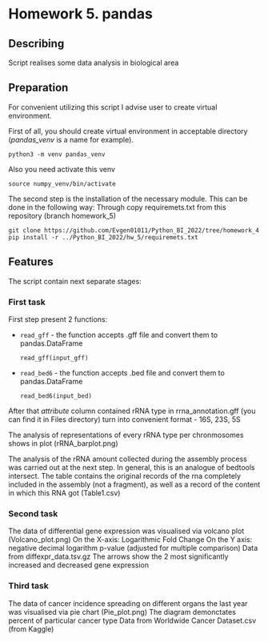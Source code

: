 # Homework 5. pandas

## Describing
Script realises some  data analysis in biological area

## Preparation
For convenient utilizing this script I advise user to create virtual environment.

First of all, you should create virtual environment in acceptable directory (*pandas_venv* is a name for example).
```
python3 -m venv pandas_venv
```
Also you need activate this venv
```
source numpy_venv/bin/activate
```
The second step is the installation of the necessary module. This can be done in the following way:
Through copy requiremets.txt from this repository (branch homework_5)
```
git clone https://github.com/Evgen01011/Python_BI_2022/tree/homework_4
pip install -r ../Python_BI_2022/hw_5/requiremets.txt
```

## Features
The script contain next separate stages:  
### First task
First step present 2 functions:
- `read_gff` - the function accepts .gff file and convert them to pandas.DataFrame
    ```
    read_gff(input_gff)
    ```
- `read_bed6` - the function accepts .bed file and convert them to pandas.DataFrame
    ```
    read_bed6(input_bed)
    ```

After that *attribute* column contained rRNA type in rrna_annotation.gff (you can find it in Files directory) turn into convenient format - 16S, 23S, 5S

The analysis of representations of every rRNA type per chronmosomes shows in plot (rRNA_barplot.png)

The analysis of the rRNA amount collected during the assembly process was carried out at the next step. In general, this is an analogue of bedtools intersect.
 The table contains the original records of the rna completely included in the assembly (not a fragment), as well as a record of the content in which this RNA got (Table1.csv)
 
### Second task
The data of differential gene expression was visualised via volcano plot (Volcano_plot.png) 
On the X-axis: Logarithmic Fold Change
On the Y axis: negative decimal logarithm p-value (adjusted for multiple comparison)
Data from diffexpr_data.tsv.gz
The arrows show the 2 most significantly increased and decreased gene expression

### Third task
The data of cancer incidence spreading on different organs the last year was visualised via pie chart (Pie_plot.png) 
The diagram demonctates percent of particular cancer type
Data from Worldwide Cancer Dataset.csv (from Kaggle)




